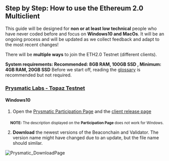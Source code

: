 ## Step by Step: How to use the Ethereum 2.0 Multiclient

This guide will be designed for **non or at least low technical** people who have never coded before and focus on **Windows10 and MacOs**.
It will be an ongoing process and will be updated as we collect feedback and adapt to the most recent changes! 

There will be **multiple ways** to join the ETH2.0 Testnet (different clients).

**System requirements: Recommended: 8GB RAM, 100GB SSD , Minimum: 4GB RAM, 20GB SSD**
Before we start off, reading the [glossary](https://kb.beaconcha.in/glossary) is recommended but not required.


### [Prysmatic Labs - Topaz Testnet](https://prysmaticlabs.com/)

#### Windows10

1. Open the [Prysmatic Participation Page](https://prylabs.net/participate) and the [client release page](https://github.com/prysmaticlabs/prysm/releases)

&nbsp;&nbsp;&nbsp; <sub> **NOTE:** The description displayed on the **Participation Page** does not work for Windows. </sub>

2. **Download** the newest versions of the Beaconchain and Validator. The version name might have changed due to an update, but the file name should similar.

![Prysmatic_DownloadPage](https://user-images.githubusercontent.com/26490734/79448695-2cd95b00-7fe2-11ea-8daa-1bff18dc9343.png)


 



